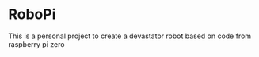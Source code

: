 # RoboPi

This is a personal project to create a devastator robot based on code from raspberry pi zero

